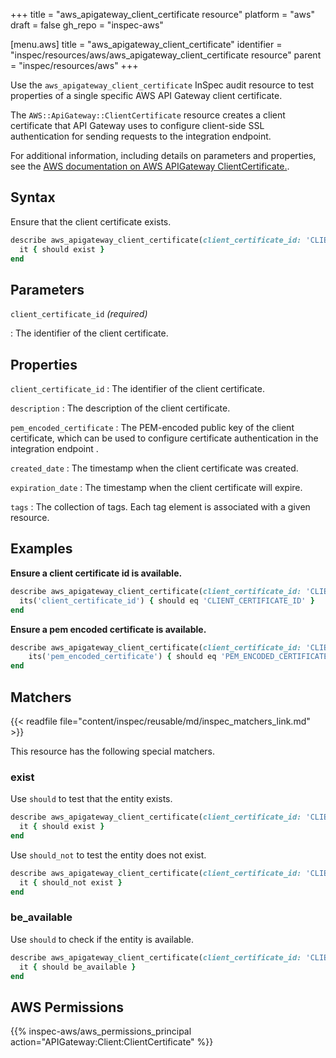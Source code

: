 +++
title = "aws_apigateway_client_certificate resource"
platform = "aws"
draft = false
gh_repo = "inspec-aws"

[menu.aws]
title = "aws_apigateway_client_certificate"
identifier = "inspec/resources/aws/aws_apigateway_client_certificate resource"
parent = "inspec/resources/aws"
+++

Use the `aws_apigateway_client_certificate` InSpec audit resource to test properties of a single specific AWS API Gateway client certificate.

The `AWS::ApiGateway::ClientCertificate` resource creates a client certificate that API Gateway uses to configure client-side SSL authentication for sending requests to the integration endpoint.

For additional information, including details on parameters and properties, see the [AWS documentation on AWS APIGateway ClientCertificate.](https://docs.aws.amazon.com/AWSCloudFormation/latest/UserGuide/aws-resource-apigateway-clientcertificate.html).

## Syntax

Ensure that the client certificate exists.

```ruby
describe aws_apigateway_client_certificate(client_certificate_id: 'CLIENT_CERTIFICATE_ID') do
  it { should exist }
end
```

## Parameters

`client_certificate_id` _(required)_

: The identifier of the client certificate.

## Properties

`client_certificate_id`
: The identifier of the client certificate.

`description`
: The description of the client certificate.

`pem_encoded_certificate`
: The PEM-encoded public key of the client certificate, which can be used to configure certificate authentication in the integration endpoint .

`created_date`
: The timestamp when the client certificate was created.

`expiration_date`
: The timestamp when the client certificate will expire.

`tags`
: The collection of tags. Each tag element is associated with a given resource.

## Examples

**Ensure a client certificate id is available.**

```ruby
describe aws_apigateway_client_certificate(client_certificate_id: 'CLIENT_CERTIFICATE_ID') do
  its('client_certificate_id') { should eq 'CLIENT_CERTIFICATE_ID' }
end
```

**Ensure a pem encoded certificate is available.**

```ruby
describe aws_apigateway_client_certificate(client_certificate_id: 'CLIENT_CERTIFICATE_ID') do
    its('pem_encoded_certificate') { should eq 'PEM_ENCODED_CERTIFICATE' }
end
```

## Matchers

{{< readfile file="content/inspec/reusable/md/inspec_matchers_link.md" >}}

This resource has the following special matchers.

### exist

Use `should` to test that the entity exists.

```ruby
describe aws_apigateway_client_certificate(client_certificate_id: 'CLIENT_CERTIFICATE_ID') do
  it { should exist }
end
```

Use `should_not` to test the entity does not exist.

```ruby
describe aws_apigateway_client_certificate(client_certificate_id: 'CLIENT_CERTIFICATE_ID') do
  it { should_not exist }
end
```

### be_available

Use `should` to check if the entity is available.

```ruby
describe aws_apigateway_client_certificate(client_certificate_id: 'CLIENT_CERTIFICATE_ID') do
  it { should be_available }
end
```

## AWS Permissions

{{% inspec-aws/aws_permissions_principal action="APIGateway:Client:ClientCertificate" %}}

